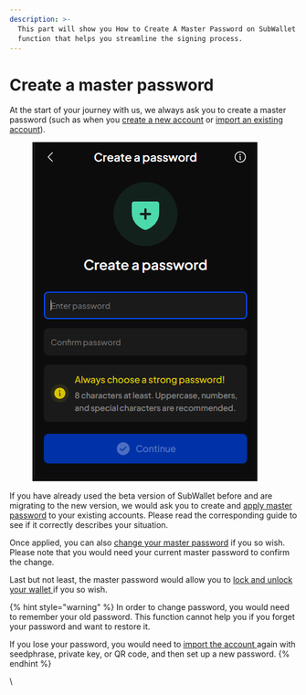 ```yaml
---
description: >-
  This part will show you How to Create A Master Password on SubWallet - The
  function that helps you streamline the signing process.
---
```


# Create a master password

At the start of your journey with us, we always ask you to create a master password (such as when you [create a new account](../../account-management/create-a-new-account-with-seed-phrase.md) or [import an existing account](../../account-management/import-and-restore-an-account.md)).&#x20;

<figure><img src="../../../.gitbook/assets/image (279).png" alt=""><figcaption></figcaption></figure>

If you have already used the beta version of SubWallet before and are migrating to the new version, we would ask you to create and [apply master password](apply-master-password.md) to your existing accounts. Please read the corresponding guide to see if it correctly describes your situation.

Once applied, you can also [change your master password](change-master-password.md) if you so wish. Please note that you would need your current master password to confirm the change.&#x20;

Last but not least, the master password would allow you to [lock and unlock your wallet ](../lock-and-unlock-your-wallet.md)if you so wish.&#x20;

{% hint style="warning" %}
In order to change password, you would need to remember your old password. This function cannot help you if you forget your password and want to restore it.&#x20;

If you lose your password, you would need to [import the account ](../../account-management/import-and-restore-an-account.md)again with seedphrase, private key, or QR code, and then set up a new password.&#x20;
{% endhint %}

\
